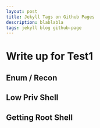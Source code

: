```yaml
---
layout: post
title: Jekyll Tags on Github Pages
description: blablabla
tags: jekyll blog github-page
---
```


# Write up for Test1

## Enum / Recon

## Low Priv Shell

## Getting Root Shell
